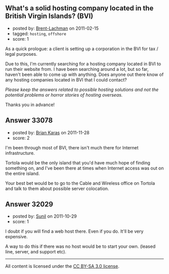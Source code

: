 ## What's a solid hosting company located in the British Virgin Islands? (BVI)

- posted by: [Brent-Lachman](https://stackexchange.com/users/-1/5421-brent-lachman) on 2011-02-15
- tagged: `hosting`, `offshore`
- score: 1

As a quick prologue: a client is setting up a corporation in the BVI for tax / legal purposes.


Due to this, I'm currently searching for a hosting company located in BVI to run their website from. I have been searching around a lot, but so far, haven't been able to come up with anything. Does anyone out there know of any hosting companies located in BVI that I could contact?

_Please keep the answers related to possible hosting solutions and not the potential problems or horror stories of hosting overseas._

Thanks you in advance!


## Answer 33078

- posted by: [Brian Karas](https://stackexchange.com/users/-1/8465-brian-karas) on 2011-11-28
- score: 2

I'm been through most of BVI, there isn't much there for Internet infrastructure.  

Tortola would be the only island that you'd have much hope of finding something on, and I've been there at times when Internet access was out on the entire island.

Your best bet would be to go to the Cable and Wireless office on Tortola and talk to them about possible server colocation.



## Answer 32029

- posted by: [Sunil](https://stackexchange.com/users/-1/14124-sunil) on 2011-10-29
- score: 1

I doubt if you will find a web host there. Even if you do. It'll be very expensive.

A way to do this if there was no host would be to start your own. (leased line, server, and support etc).



---

All content is licensed under the [CC BY-SA 3.0 license](https://creativecommons.org/licenses/by-sa/3.0/).
